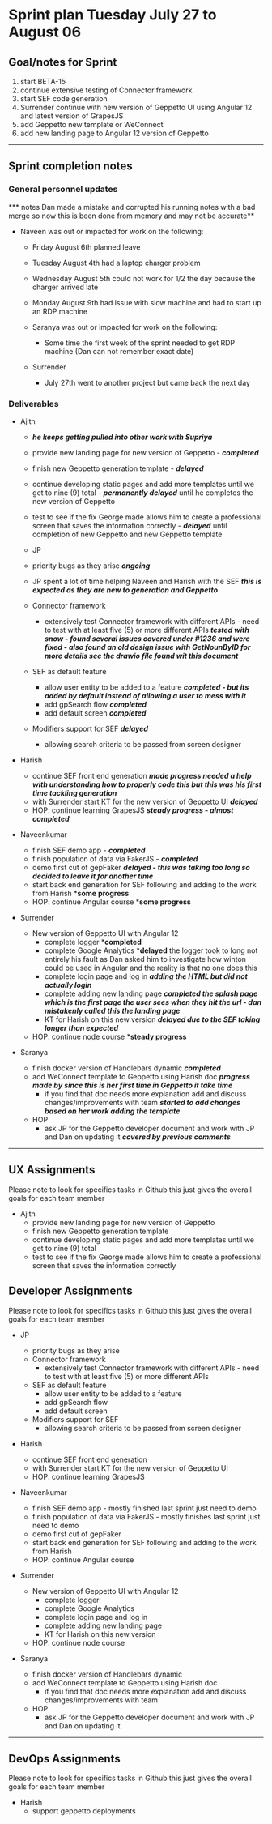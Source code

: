 # Sprint plan Tuesday July 27 to August 06

## Goal/notes for Sprint

1. start BETA-15
2. continue extensive testing of Connector framework
3. start SEF code generation
4. Surrender continue with new version of Geppetto UI using Angular 12 and latest version of GrapesJS
5. add Geppetto new template or WeConnect
6. add new landing page to Angular 12 version of Geppetto

---

## Sprint completion notes

### General personnel updates

*** notes Dan made a mistake and corrupted his running notes with a bad merge so now this is been done from memory and may not be accurate**

- Naveen was out or impacted for work on the following:
  - Friday August 6th planned leave
  - Tuesday August 4th had a laptop charger problem
  - Wednesday August 5th could not work for 1/2 the day because the charger arrived late
  - Monday August 9th had issue with slow machine and had to start up an RDP machine

  - Saranya was out or impacted for work on the following:
    - Some time the first week of the sprint needed to get RDP machine (Dan can not remember exact date)
  
  - Surrender
    - July 27th went to another project but came back the next day

### Deliverables

- Ajith
  - ***he keeps getting pulled into other work with Supriya***
  - provide new landing page for new version of Geppetto - ***completed***
  - finish new Geppetto generation template - ***delayed***
  - continue developing static pages and add more templates until we get to nine (9) total - ***permanently delayed*** until he completes the new version of Geppetto
  - test to see if the fix George made allows him to create a professional screen that saves the information correctly - ***delayed*** until completion of new Geppetto and new Geppetto template


  - JP

  - priority bugs as they arise ***ongoing***
  - JP spent a lot of time helping Naveen and Harish with the SEF ***this is expected as they are new to generation and Geppetto***
  - Connector framework
    - extensively test Connector framework with different APIs - need to test with at least five (5) or more different APIs
    ***tested with snow -  found several issues covered under #1236 and were fixed - also found an old design issue with GetNounByID for more details see the drawio file found wit this document***
  
  - SEF as default feature
    - allow user entity to be added to a feature ***completed -  but its added by default instead of allowing a user to mess with it***
    - add gpSearch flow ***completed***
    - add default screen ***completed***
  - Modifiers support for SEF ***delayed*** 
    - allowing search criteria to be passed from screen designer

- Harish
  - continue SEF front end generation ***made progress needed a help with understanding how to properly code this but this was his first time tackling  generation***
  - with Surrender start KT for the new version of Geppetto UI ***delayed*** 
  - HOP: continue learning GrapesJS ***steady progress -  almost completed***

- Naveenkumar

  - finish SEF demo app - ***completed***
  - finish population of data via FakerJS - ***completed***
  - demo first cut of gepFaker ***delayed - this was taking too long so decided to leave it for another time***
  - start back end generation for SEF following and adding to the work from Harish ***some progress** 
  - HOP: continue Angular course ***some progress**

- Surrender

  - New version of Geppetto UI with Angular 12
    - complete logger ***completed**
    - complete Google Analytics ***delayed** the logger took to long not entirely his fault as Dan asked him to investigate how winton could be used in Angular and the reality is that no one does this
    - complete login page and log in  ***adding the HTML but did not actually login***
    - complete adding new landing page ***completed the splash page which is the first page the user sees when they hit the url - dan mistakenly called this the landing page***
    - KT for Harish on this new version ***delayed due to the SEF taking longer than expected***
  - HOP: continue node course ***steady progress**


- Saranya
  - finish docker version of Handlebars dynamic ***completed***
  - add WeConnect template to Geppetto using Harish doc ***progress made by since this is her first time in Geppetto it take time***
    - if you find that doc needs more explanation add and discuss changes/improvements with team ***started to add changes based on her work adding the template***
  - HOP
    - ask JP for the Geppetto developer document and work with JP and Dan on updating it ***covered by previous comments***

---

## UX Assignments

Please note to look for specifics tasks in Github this just gives the overall goals for each team member

- Ajith
  - provide new landing page for new version of Geppetto
  - finish new Geppetto generation template
  - continue developing static pages and add more templates until we get to nine (9) total
  - test to see if the fix George made allows him to create a professional screen that saves the information correctly

## Developer Assignments

Please note to look for specifics tasks in Github this just gives the overall goals for each team member

- JP

  - priority bugs as they arise
  - Connector framework
    - extensively test Connector framework with different APIs - need to test with at least five (5) or more different APIs
  - SEF as default feature
    - allow user entity to be added to a feature
    - add gpSearch flow
    - add default screen
  - Modifiers support for SEF
    - allowing search criteria to be passed from screen designer

- Harish

  - continue SEF front end generation
  - with Surrender start KT for the new version of Geppetto UI
  - HOP: continue learning GrapesJS

- Naveenkumar

  - finish SEF demo app - mostly finished last sprint just need to demo
  - finish population of data via FakerJS - mostly finishes last sprint just need to demo
  - demo first cut of gepFaker
  - start back end generation for SEF following and adding to the work from Harish
  - HOP: continue Angular course

- Surrender

  - New version of Geppetto UI with Angular 12
    - complete logger
    - complete Google Analytics
    - complete login page and log in
    - complete adding new landing page
    - KT for Harish on this new version
  - HOP: continue node course

- Saranya
  - finish docker version of Handlebars dynamic
  - add WeConnect template to Geppetto using Harish doc
    - if you find that doc needs more explanation add and discuss changes/improvements with team
  - HOP
    - ask JP for the Geppetto developer document and work with JP and Dan on updating it

---

## DevOps Assignments

Please note to look for specifics tasks in Github this just gives the overall goals for each team member

- Harish
  - support geppetto deployments
